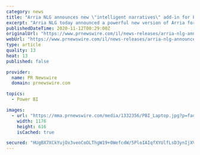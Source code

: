 ```yaml
---
category: news
title: "Arria NLG announces new \"intelligent narratives\" add-in for Power BI dashboards - now available on Microsoft AppSource"
excerpt: "Arria NLG today announced a powerful new version of Arria for Power BI, an add-in that brings natural language generation (NLG)"
publishedDateTime: 2020-11-12T00:29:00Z
originalUrl: "https://www.prnewswire.com/il/news-releases/arria-nlg-announces-new-intelligent-narratives-add-in-for-power-bi-dashboards-now-available-on-microsoft-appsource-836038278.html"
webUrl: "https://www.prnewswire.com/il/news-releases/arria-nlg-announces-new-intelligent-narratives-add-in-for-power-bi-dashboards-now-available-on-microsoft-appsource-836038278.html"
type: article
quality: 13
heat: 13
published: false

provider:
  name: PR Newswire
  domain: prnewswire.com

topics:
  - Power BI

images:
  - url: "https://mma.prnewswire.com/media/1332356/PBI_Laptop.jpg?p=facebook"
    width: 1176
    height: 616
    isCached: true

secured: "HUgBX7XCkYujOx3veoCoOLThgW19+0WefcdW/5PloIAIqfXYUlfLsD3ynIjXVpPphE5G4V+2aOyWMmy5FNW8b/zQfACdAQyJ8zF4t5NGP3tddY5FMEGZeUE7+x1KVrvt3brzfruFMM4eWoioTO8D6X/5LUg9w9swgzbRV94BOkOrzDaA9MjBd4OxVQdC7Bc0qU+2tc4b4XDy1PuWwmVPtqgDDyBDSfE4U2LkwHbgeN2viyem23enM5VJEh2QJ21j0XDOmIi8nqLZu1mCNrlwYRVZbgEeWGChxCynM5zj+1Cp1TwBfiSd1cNJfxgk1FJ+sP+arxnhSI2egTHzYxpJlsQKSn03wX6TxfyKWWRlO6U=;JbTQH3nUGlazNATYVkxn+A=="
---
```


